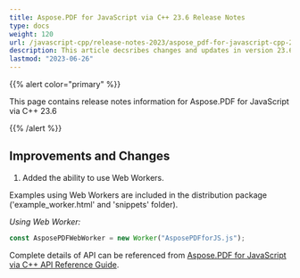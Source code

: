 ```yaml
---
title: Aspose.PDF for JavaScript via C++ 23.6 Release Notes
type: docs
weight: 120
url: /javascript-cpp/release-notes-2023/aspose_pdf-for-javascript-cpp-23-6-release-notes/
description: This article decsribes changes and updates in version 23.6 of Aspose.PDF for JavaScript via C++
lastmod: "2023-06-26"
---
```


{{% alert color="primary" %}}

This page contains release notes information for Aspose.PDF for JavaScript via C++ 23.6

{{% /alert %}}

## Improvements and Changes

1. Added the ability to use Web Workers.

Examples using Web Workers are included in the distribution package ('example\_worker.html' and 'snippets' folder).

_Using Web Worker:_

```js
const AsposePDFWebWorker = new Worker("AsposePDFforJS.js");
```

Complete details of API can be referenced from [Aspose.PDF for JavaScript via C++ API Reference Guide](https://reference.aspose.com/pdf/javascript-cpp/).
